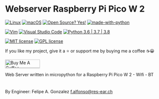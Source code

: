 # Webserver Raspberry Pi Pico W 2

[![Linux](https://svgshare.com/i/Zhy.svg)](https://svgshare.com/i/Zhy.svg)
[![macOS](https://svgshare.com/i/ZjP.svg)](https://svgshare.com/i/ZjP.svg)
[![Open Source? Yes!](https://badgen.net/badge/Open%20Source%20%3F/Yes%21/blue?icon=github)](https://github.com/Naereen/badges/)
[![made-with-python](https://img.shields.io/badge/Made%20with-Python-1f425f.svg)](https://www.python.org/)

[![Vim](https://img.shields.io/badge/--019733?logo=vim)](https://www.vim.org/)
[![Visual Studio Code](https://img.shields.io/badge/--007ACC?logo=visual%20studio%20code&logoColor=ffffff)](https://code.visualstudio.com/)
[![Python 3.6 | 3.7 | 3.8](https://img.shields.io/badge/python-3.6%20|%20%203.7%20|%203.8-yellowgreen)](https://www.python.org/downloads/release/python-385/)

[![MIT license](https://img.shields.io/badge/License-MIT-blue.svg)](https://lbesson.mit-license.org/)
[![GPL license](https://img.shields.io/badge/License-GPL-blue.svg)](http://perso.crans.org/besson/LICENSE.html)

If you like my project, give it a :star: or support me by buying me a coffee :coffee::grinning:

<a href="https://www.buymeacoffee.com/felipealfonsog" target="_blank"><img src="https://www.buymeacoffee.com/assets/img/custom_images/orange_img.png" alt="Buy Me A Coffee" style="height: 27px !important;width: 114px !important;box-shadow: 0px 3px 2px 0px rgba(190, 190, 190, 0.5) !important;-webkit-box-shadow: 0px 3px 2px 0px rgba(190, 190, 190, 0.5) !important;" ></a>

Web Server written in micropython for a Raspberry Pi Pico W 2 - Wifi - BT
#
By Engineer: Felipe A. Gonzalez <f.alfonso@res-ear.ch>
#
